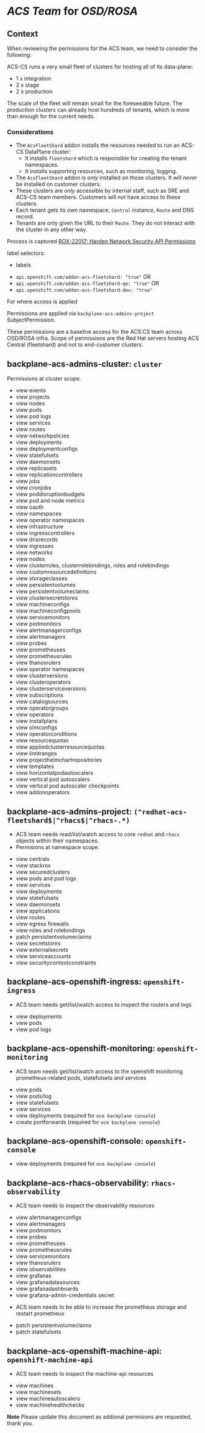 # *ACS Team* for *OSD/ROSA*

## Context

When reviewing the permissions for the ACS team, we need to consider the following:

ACS-CS runs a very small fleet of clusters for hosting all of its data-plane:
- 1 x integration
- 2 x stage
- 2 x production

The scale of the fleet will remain small for the foreseeable future.
The production clusters can already host hundreds of tenants, which is more
than enough for the current needs.

### Considerations
- The `AcsFleetShard` addon installs the resources needed to run an ACS-CS DataPlane cluster:
  - It installs `fleetshard` which is responsible for creating the tenant namespaces.
  - It installs supporting resources, such as monitoring, logging.
- The `AcsFleetShard` addon is *only* installed on those clusters. It will *never* be installed on customer clusters.
- These clusters are *only* accessible by internal staff, such as SRE and ACS-CS team members. Customers will *not* have access to these clusters.
- Each tenant gets its own namespace, `Central` instance, `Route` and DNS record.
- Tenants are only given the URL to their `Route`. They do not interact with the cluster in any other way.

Process is captured [ROX-22017: Harden Network Security API Permissions](https://docs.google.com/document/d/1lyzFjK51py6o62zS5ErPFLbCNVJfq4e5PvVI2Y2z0Mg/edit)

label selectors:
* labels
- `api.openshift.com/addon-acs-fleetshard: "true"` OR
- `api.openshift.com/addon-acs-fleetshard-qe: "true"` OR
- `api.openshift.com/addon-acs-fleetshard-dev: "true"`

For where access is applied

Permissions are applied via `backplane-acs-admins-project` SubjectPermission.

These permissions are a baseline access for the ACS:CS team across OSD/ROSA infra.  Scope of permissions are the Red Hat servers hosting ACS Central (fleetshard) and not to end-customer clusters.

## backplane-acs-admins-cluster: `cluster`
Permissions at cluster scope.

* view events
* view projects
* view nodes
* view pods
* view pod logs
* view services
* view routes
* view networkpolicies
* view deployments
* view deploymentconfigs
* view statefulsets
* view daemonsets
* view replicasets
* view replicationcontrollers
* view jobs
* view cronjobs
* view poddisruptionbudgets
* view pod and node metrics
* view oauth
* view namespaces
* view operator namespaces
* view infrastructure
* view ingresscontrollers
* view dnsrecords
* view ingresses
* view networks
* view nodes
* view clusterroles, clusterrolebindings, roles and rolebindings
* view customresourcedefinitions
* view storageclasses
* view persistentvolumes
* view persistentvolumeclaims
* view clustersecretstores
* view machineconfigs
* view machineconfigpools
* view servicemonitors
* view podmonitors
* view alertmanagerconfigs
* view alertmanagers
* view probes
* view prometheuses
* view prometheusrules
* view thanosrulers
* view operator namespaces
* view clusterversions
* view clusteroperators
* view clusterserviceversions
* view subscriptions
* view catalogsources
* view operatorgroups
* view operators
* view installplans
* view olmconfigs
* view operatorconditions
* view resourcequotas
* view appliedclusterresourcequotas
* view limitranges
* view projecthelmchartrepositories
* view templates
* view horizontalpodautoscalers
* view vertical pod autoscalers
* view vertical pod autoscaler checkpoints
* view addonoperators

## backplane-acs-admins-project: `(^redhat-acs-fleetshard$|^rhacs$|^rhacs-.*)`
- ACS team needs read/list/watch access to core `redhat` and `rhacs` objects within their namespaces.
- Permisions at namespace scope.

* view centrals
* view stackrox
* view securedclusters
* view pods and pod logs
* view services
* view deployments
* view statefulsets
* view daemonsets
* view applications
* view routes
* view egress firewalls
* view roles and rolebindings
* patch persistentvolumeclaims
* view secretstores
* view externalsecrets
* view serviceaccounts
* view securitycontextconstraints

## backplane-acs-openshift-ingress: `openshift-ingress`

- ACS team needs get/list/watch access to inspect the routers and logs

* view deployments
* view pods
* view pod logs

## backplane-acs-openshift-monitoring: `openshift-monitoring`

- ACS team needs get/list/watch access to the openshift monitoring prometheus-related pods, statefulsets and services

* view pods
* view pods/log
* view statefulsets
* view services
* view deployments (required for `ocm backplane console`)
* create portforwards (required for `ocm backplane console`)

## backplane-acs-openshift-console: `openshift-console`

* view deployments (required for `ocm backplane console`)

## backplane-acs-rhacs-observability: `rhacs-observability`

- ACS team needs to inspect the observability resources

* view alertmanagerconfigs
* view alertmanagers
* view podmonitors
* view probes
* view prometheuses
* view prometheusrules
* view servicemonitors
* view thanosrulers
* view observabilities
* view grafanas
* view grafanadatasources
* view grafanadashboards
* view grafana-admin-credentials secret

- ACS team needs to be able to increase the prometheus storage and restart prometheus

* patch persistentvolumeclaims
* patch statefulsets

## backplane-acs-openshift-machine-api: `openshift-machine-api`

- ACS team needs to inspect the machine-api resources

* view machines
* view machinesets
* view machineautoscalers
* view machinehealthchecks

**Note** Please update this document as addional permisions are requested, thank you.